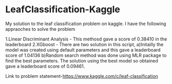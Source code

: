 # LeafClassification-Kaggle
My solution to the leaf classification problem on kaggle. I have the following appraoches to solve the problem

1.Linear Discriminant Analysis - This methosd gave a score of 0.38410 in the leaderboard
2.XGboost - There are two solution in this script,
a)Initailly the model was created using default parameters and this gave a leaderboard score of 1.04136 
b)Random search method was done using MLR package to find the best parameters. The solution using the best model so obtained gave a leaderboard score of 0.09461.

Link  to problem statement-https://www.kaggle.com/c/leaf-classification 
